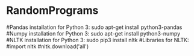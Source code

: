 # RandomPrograms
#Pandas installation for Python 3: sudo apt-get install python3-pandas
#Numpy installation for Python 3: sudo apt-get install python3-numpy
#NLTK installation for Python 3: sudo pip3 install nltk
#Libraries for NLTK: 
#import nltk
#nltk.download('all')
